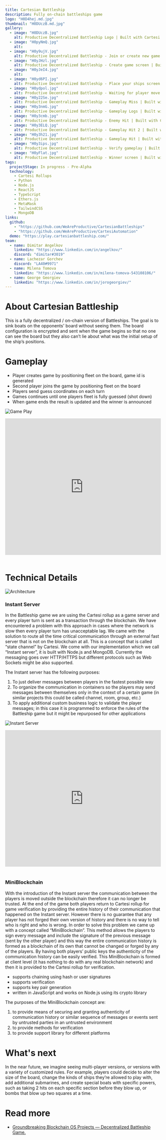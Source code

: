 ```yaml
---
title: Cartesian Battleship
description: Fully on-chain battleships game
logo: "H0D4hej.md.jpg"
thumbnail: "H0DUczB.md.jpg"
gallery:
  - image: "H0DUczB.jpg"
    alt: Productive Decentralized Battleship Logo | Built with Cartesi Rollups
  - image: "H0pyNmQ.jpg"
    alt:
  - image: "H0y9ujV.jpg"
    alt: Productive Decentralized Battleship - Join or create new game screen | Built with Cartesi Rollups
  - image: "H0yJHzl.jpg"
    alt: Productive Decentralized Battleship - Create game screen | Built with Cartesi Rollups
  - image: "H0yJeI4.jpg"
    alt:
  - image: "H0yd6PI.jpg"
    alt: Productive Decentralized Battleship - Place your ships screen | Built with Cartesi Rollups
  - image: "H0ydpol.jpg"
    alt: Productive Decentralized Battleship - Waiting for player move | Built with Cartesi Rollups
  - image: "H0y22Se.jpg"
    alt: Productive Decentralized Battleship - Gameplay Miss | Built with Cartesi Rollups
  - image: "H0y3nmG.jpg"
    alt: Productive Decentralized Battleship - Gameplay Logs | Built with Cartesi Rollups
  - image: "H0y3cmb.jpg"
    alt: Productive Decentralized Battleship - Enemy Hit | Built with Cartesi Rollups
  - image: "H0y3ELQ.jpg"
    alt: Productive Decentralized Battleship - Gameplay Hit 2 | Built with Cartesi Rollups
  - image: "H0y3h21.jpg"
    alt: Productive Decentralized Battleship - Gameplay Hit | Built with Cartesi Rollups
  - image: "H0y3ips.jpg"
    alt: Productive Decentralized Battleship - Verify gameplay | Built with Cartesi Rollups
  - image: "H0yFlat.jpg"
    alt: Productive Decentralized Battleship - Winner screen | Built with Cartesi Rollups
tags:
  projectStage: In progress - Pre-Alpha
  technology:
    - Cartesi Rollups
    - Python
    - Node.js
    - ReactJS
    - TypeScript
    - Ethers.js
    - MetaMask
    - TailwindCSS
    - MongoDB
links:
  github:
    - "https://github.com/WeAreProductive/CartesianBattleships"
    - "https://github.com/WeAreProductive/CartesiAutomation"
  demo: "https://play.cartesianbattleship.com/"
team:
  - name: Dimitar Angelkov
    linkedin: "https://www.linkedin.com/in/angelkov/"
    discord: "dimitar#3019"
  - name: Lachezar Gorchev
    discord: "LA40#9971"
  - name: Milena Tomova
    linkedin: "https://www.linkedin.com/in/milena-tomova-543108106/"
  - name: George Georgiev
    linkedin: "https://www.linkedin.com/in/jorogeorgiev/"
---
```


# About Cartesian Battleship

This is a fully decentralized / on-chain version of Battleships. The goal is to sink boats on the opponents' board without seeing them. The board configuration is encrypted and sent when the game begins so that no one can see the board but they also can’t lie about what was the initial setup of the ship’s positions.

# Gameplay

- Player creates game by positioning fleet on the board, game id is generated
- Second player joins the game by positioning fleet on the board
- Players send guess coordinates on each turn
- Games continues until one players fleet is fully guessed (shot down)
- When game ends the result is updated and the winner is announced

![Game Play](/projects/cartesian-battleship/H0bqu5u.jpg)

<iframe width="100%" height="440" src="https://www.youtube.com/embed/l6TMQuJB53E" title="YouTube video player" frameborder="0" allow="accelerometer; autoplay; clipboard-write; encrypted-media; gyroscope; picture-in-picture; web-share" allowfullscreen></iframe>
<br/>
<br/>

# Technical Details

![Architecture](/projects/cartesian-battleship/H0bqD7e.jpg)

### Instant Server

In the Battleship game we are using the Cartesi rollup as a game server and every player turn is sent as a transaction through the blockchain. We have encountered a problem with this approach in cases where the network is slow then every player turn has unacceptable lag. We came with the solution to route all the time critical communication through an external fast server that is not on the blockchain at all. This is a concept that is called “state channel” by Cartesi. We come with our implementation which we call “Instant server”, it is built with Node.js and MongoDB. Currently the messaging goes over HTTP/HTTPS but different protocols such as Web Sockets might be also supported.

The Instant server has the following purposes:

1. To just deliver messages between players in the fastest possible way
2. To organize the communication in containers so the players may send messages between themselves only in the context of a certain game (in similar projects this could be called channel, room, group, etc.)
3. To apply additional custom business logic to validate the player messages; in this case it is programmed to enforce the rules of the Battleship game but it might be repurposed for other applications

![Instant Server](/projects/cartesian-battleship/H0bBBpa.jpg)

<iframe width="100%" height="440" src="https://www.youtube.com/embed/MjHe7jyyxvA" title="YouTube video player" frameborder="0" allow="accelerometer; autoplay; clipboard-write; encrypted-media; gyroscope; picture-in-picture; web-share" allowfullscreen></iframe>
<br/>
<br/>

### MiniBlockchain

With the introduction of the Instant server the communication between the players is moved outside the blockchain therefore it can no longer be trusted. At the end of the game both players return to Cartesi rollup for game verification by providing the entire history of their communication that happened on the Instant server. However there is no guarantee that any player has not forged their own version of history and there is no way to tell who is right and who is wrong. In order to solve this problem we came up with a concept called “MiniBlockchain”. This method allows the players to sign every message and include the signature of the previous message (sent by the other player) and this way the entire communication history is formed as a blockchain of its own that cannot be changed or forged by any of the players. By having both players’ public keys the authenticity of the communication history can be easily verified. This MiniBlockchain is formed at client level (it has nothing to do with any real blockchain network) and then it is provided to the Cartesi rollup for verification.

- supports chaining using hash or user signatures
- supports verification
- supports key pair generation
- written in JavaScript and works on Node.js using its crypto library

The purposes of the MiniBlockchain concept are:

1. to provide means of securing and granting authenticity of communication history or similar sequence of messages or events sent by untrusted parties in an untrusted environment
2. to provide methods for verification
3. to provide support library for different platforms

# What's next

In the near future, we imagine seeing multi-player versions, or versions with a variety of customized rules. For example, players could decide to alter the size of the board, change the kinds of ships they’re allowed to play with, add additional submarines, and create special boats with specific powers, such as taking 2 hits on each specific section before they blow up, or bombs that blow up two squares at a time.

# Read more

- [Groundbreaking Blockchain OS Projects — Decentralized Battleship Game.](https://medium.com/cartesi/groundbreaking-blockchain-os-projects-decentralized-battleship-game-ba1b81a52e61)

